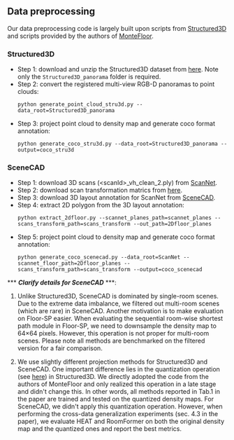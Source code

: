 ## Data preprocessing

Our data preprocessing code is largely built upon scripts from [Structured3D](https://github.com/bertjiazheng/Structured3D) and scripts provided by the authors of [MonteFloor](https://openaccess.thecvf.com/content/ICCV2021/papers/Stekovic_MonteFloor_Extending_MCTS_for_Reconstructing_Accurate_Large-Scale_Floor_Plans_ICCV_2021_paper.pdf).

### Structured3D

* Step 1: download and unzip the Structured3D dataset from [here](https://github.com/bertjiazheng/Structured3D). Note only the ```Structured3D_panorama``` folder is required. 
* Step 2: convert the registered multi-view RGB-D panoramas to point clouds:
  ```shell
  python generate_point_cloud_stru3d.py --data_root=Structured3D_panorama
  ```
* Step 3: project point cloud to density map and generate coco format annotation:
  ```shell
  python generate_coco_stru3d.py --data_root=Structured3D_panorama --output=coco_stru3d
  ```

### SceneCAD
* Step 1: download 3D scans (\<scanId\>\_vh_clean_2.ply) from [ScanNet](https://github.com/ScanNet/ScanNet). 
* Step 2: download scan transformation matrics from [here](https://drive.google.com/file/d/1zq5fDeV45ar8FMAlTffa1f1XeIeXjmw8/view?usp=sharing).
* Step 3: download 3D layout annotation for ScanNet from [SceneCAD](https://github.com/skanti/SceneCAD).
* Step 4: extract 2D polygon from the 3D layout annotation:
  ```shell
  python extract_2dfloor.py --scannet_planes_path=scannet_planes --scans_transform_path=scans_transform --out_path=2Dfloor_planes
  ```
* Step 5: project point cloud to density map and generate coco format annotation:
  ```shell
  python generate_coco_scenecad.py --data_root=ScanNet --scannet_floor_path=2Dfloor_planes --scans_transform_path=scans_transform --output=coco_scenecad
  ```

*** ***Clarify details for SceneCAD*** ***: 

1. Unlike Structured3D, SceneCAD is dominated by single-room scenes. Due to the extreme data imbalance, we filtered out multi-room scenes (which are rare) in SceneCAD. Another motivation is to make evaluation on Floor-SP easier. When evaluating the sequential room-wise shortest
path module in Floor-SP, we need to downsample the density map to 64×64 pixels. However, this operation is not proper for multi-room scenes. Please note all methods are benchmarked on the filtered version for a fair comparison.

2. We use slightly different projection methods for Structured3D and SceneCAD. One important difference lies in the quantization operation (see [here]()) in Structured3D. We directly adopted the code from the authors of MonteFloor and only realized this operation in a late stage and didn't change this. In other words, all methods reported in Tab.1 in the paper are trained and tested on the quantized density maps. For SceneCAD, we didn't apply this quantization operation. However, when performing the cross-data generalization experiments (sec. 4.3 in the paper), we evaluate HEAT and RoomFormer on both the original density map and the quantized ones and report the best metrics.